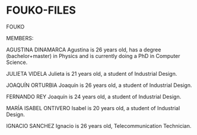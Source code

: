 # FOUKO-FILES
FOUKO

MEMBERS:

AGUSTINA DINAMARCA
Agustina is 26 years old, has a degree (bachelor+master) in Physics and is currently doing a PhD in Computer Science.

JULIETA VIDELA
Julieta is 21 years old, a student of Industrial Design.

JOAQUÍN ORTURBIA
Joaquín is 26 years old, a student of Industrial Design.

FERNANDO REY
Joaquín is 24 years old, a student of Industrial Design.

MARÍA ISABEL ONTIVERO
Isabel is 20 years old, a student of Industrial Design.

IGNACIO SANCHEZ
Ignacio is 26 years old, Telecommunication Technician.
